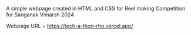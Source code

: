 A simple webpage created in HTML and CSS for Reel making Competition for Sanganak Vimarsh 2024

Webpage URL = https://tech-a-thon-rho.vercel.app/
